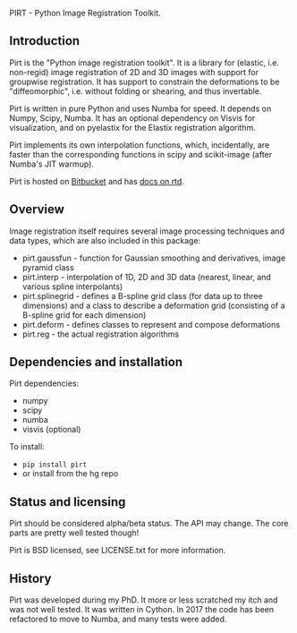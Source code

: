 PIRT - Python Image Registration Toolkit.

Introduction
------------

Pirt is the "Python image registration toolkit". It is a library for
(elastic, i.e. non-regid) image registration of 2D and 3D images with
support for groupwise registration. It has support to constrain the 
deformations to be "diffeomorphic", i.e. without folding or shearing, and 
thus invertable.

Pirt is written in pure Python and uses Numba for speed. It depends on
Numpy, Scipy, Numba. It has an optional dependency on Visvis for visualization,
and on pyelastix for the Elastix registration algorithm.

Pirt implements its own interpolation functions, which, incidentally,
are faster than the corresponding functions in scipy and scikit-image
(after Numba's JIT warmup).

Pirt is hosted on [Bitbucket](https://bitbucket.org/almarklein/pirt)
and has [docs on rtd](http://pirt.readthedocs.io/).

Overview
--------

Image registration itself requires several image processing techniques
and data types, which are also included in this package:

  * pirt.gaussfun - function for Gaussian smoothing and
    derivatives, image pyramid class
  * pirt.interp - interpolation of 1D, 2D and 3D data (nearest, linear,
    and various spline interpolants)
  * pirt.splinegrid - defines a B-spline grid class (for data up to
    three dimensions) and a class to describe a deformation grid
    (consisting of a B-spline grid for each dimension)
  * pirt.deform - defines classes to represent and compose deformations
  * pirt.reg - the actual registration algorithms


Dependencies and installation
-----------------------------

Pirt dependencies:

  * numpy
  * scipy
  * numba
  * visvis (optional)

To install:

  * `pip install pirt`
  * or install from the hg repo


Status and licensing
--------------------

Pirt should be considered alpha/beta status. The API may change. The
core parts are pretty well tested though!

Pirt is BSD licensed, see LICENSE.txt for more information.


History
-------

Pirt was developed during my PhD. It more or less scratched my itch and
was not well tested. It was written in Cython. In 2017 the code has been
refactored to move to Numba, and many tests were added.
